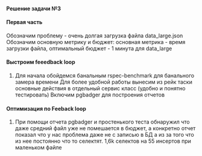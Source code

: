 #### Решение задачи №3
#### Первая часть
Обозначим проблему - очень долгая загрузка файла data_large.json
Обозначим основную метрику и бюджет: основная метрика - время загрузки файла, оптимальный бюджет - 1 минута для data_large
#### Выстроим feeedback loop
1. Для начала обойдемся банальным rspec-benchmark для банального замера времени
Для более удобной работы вынесим из рейк таски основные действия в отдельный сервис класс (удобно и понятно тестировать)
Включим pgbadger для построения отчетов

#### Оптимизация по Feeback loop
1. При помощи отчета pgbadger и простенького теста обнаружил что даже средний файл уже не помешается в бюджет, а конкретно отчет показал что у нас проблема даже не с записью в БД а из за того что из нее постоянно что то селектят. 1,6k селектов на 55 инсертов при маленьком файле
